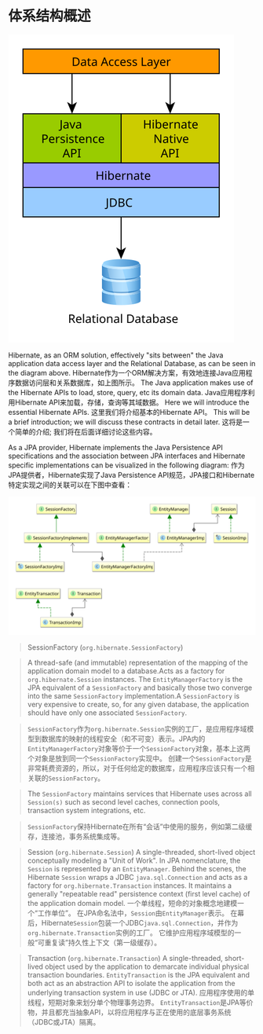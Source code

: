 # 体系结构概述

![Data Access Layers](/Book/images/architecture/data_access_layers.svg)

Hibernate, as an ORM solution, effectively "sits between" the Java application data access layer and the Relational Database, as can be seen in the diagram above.
Hibernate作为一个ORM解决方案，有效地连接Java应用程序数据访问层和关系数据库，如上图所示。
The Java application makes use of the Hibernate APIs to load, store, query, etc its domain data.
Java应用程序利用Hibernate API来加载，存储，查询等其域数据。
Here we will introduce the essential Hibernate APIs.
这里我们将介绍基本的Hibernate API。
This will be a brief introduction; we will discuss these contracts in detail later.
这将是一个简单的介绍; 我们将在后面详细讨论这些内容。

As a JPA provider, Hibernate implements the Java Persistence API specifications and the association between JPA interfaces and Hibernate specific implementations can be visualized in the following diagram:
作为JPA提供者，Hibernate实现了Java Persistence API规范，JPA接口和Hibernate特定实现之间的关联可以在下图中查看：

![image](/Book/images/architecture/JPA_Hibernate.svg)
>SessionFactory (`org.hibernate.SessionFactory`)

>A thread-safe (and immutable) representation of the mapping of the application domain model to a database.Acts as a factory for `org.hibernate.Session` instances. The `EntityManagerFactory` is the JPA equivalent of a `SessionFactory` and basically those two converge into the same `SessionFactory` implementation.A `SessionFactory` is very expensive to create, so, for any given database, the application should have only one associated `SessionFactory`.

>`SessionFactory`作为`org.hibernate.Session`实例的工厂，是应用程序域模型到数据库的映射的线程安全（和不可变）表示。JPA内的`EntityManagerFactory`对象等价于一个`SessionFactory`对象，基本上这两个对象是放到同一个`SessionFactory`实现中。
创建一个`SessionFactory`是非常耗费资源的，所以，对于任何给定的数据库，应用程序应该只有一个相关联的`SessionFactory`。

>The `SessionFactory` maintains services that Hibernate uses across all `Session(s)` such as second level caches, connection pools, transaction system integrations, etc.

>`SessionFactory`保持Hibernate在所有“会话”中使用的服务，例如第二级缓存，连接池，事务系统集成等。


>Session (`org.hibernate.Session`)
A single-threaded, short-lived object conceptually modeling a "Unit of Work".
In JPA nomenclature, the `Session` is represented by an `EntityManager`.
Behind the scenes, the Hibernate `Session` wraps a JDBC `java.sql.Connection` and acts as a factory for `org.hibernate.Transaction` instances.
It maintains a generally "repeatable read" persistence context (first level cache) of the application domain model.
一个单线程，短命的对象概念地建模一个“工作单位”。
在JPA命名法中，`Session`由`EntityManager`表示。
在幕后，Hibernate`Session`包装一个JDBC`java.sql.Connection`，并作为`org.hibernate.Transaction`实例的工厂。
它维护应用程序域模型的一般“可重复读”持久性上下文（第一级缓存）。

>Transaction (`org.hibernate.Transaction`)
A single-threaded, short-lived object used by the application to demarcate individual physical transaction boundaries.
`EntityTransaction` is the JPA equivalent and both act as an abstraction API to isolate the application from the underlying transaction system in use (JDBC or JTA).
应用程序使用的单线程，短期对象来划分单个物理事务边界。
`EntityTransaction`是JPA等价物，并且都充当抽象API，以将应用程序与正在使用的底层事务系统（JDBC或JTA）隔离。
